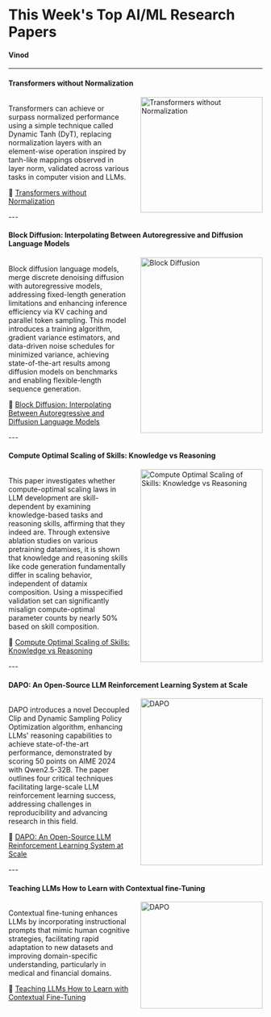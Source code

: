 
# This Week's Top AI/ML Research Papers

#### Vinod

---
<section>
    <h4>Transformers without Normalization</h4>
    <div style="display: grid; grid-template-columns: 1fr 1fr; gap: 20px; align-items: center;">
        <div>
            <p>Transformers can achieve or surpass normalized performance using a simple technique called Dynamic Tanh (DyT), replacing normalization layers with an element-wise operation inspired by tanh-like mappings observed in layer norm, validated across various tasks in computer vision and LLMs.</p>
            <p>
                🔗 <a href="https://arxiv.org/abs/2503.10622">Transformers without Normalization</a>
            </p>
        </div>
        <div>
            <img src="Pasted image 20250325101836.png" alt="Transformers without Normalization" style="width: 100%; max-height: 400px;">
        </div>
    </div>
</section>
---
<section>
    <h4>Block Diffusion: Interpolating Between Autoregressive and Diffusion Language Models</h4>
    <div style="display: grid; grid-template-columns: 1fr 1fr; gap: 20px; align-items: center;">
        <div>
            <p>Block diffusion language models, merge discrete denoising diffusion with autoregressive models, addressing fixed-length generation limitations and enhancing inference efficiency via KV caching and parallel token sampling. This model introduces a training algorithm, gradient variance estimators, and data-driven noise schedules for minimized variance, achieving state-of-the-art results among diffusion models on benchmarks and enabling flexible-length sequence generation.</p>
            <p>
                🔗 <a href="https://arxiv.org/abs/2503.09573">Block Diffusion: Interpolating Between Autoregressive and Diffusion Language Models</a>
            </p>
        </div>
        <div>
            <img src="Pasted image 20250325104949.png" alt="Block Diffusion" style="width: 100%; max-height: 400px;">
        </div>
    </div>
</section>
---
<section>
    <h4>Compute Optimal Scaling of Skills: Knowledge vs Reasoning</h4>
    <div style="display: grid; grid-template-columns: 1fr 1fr; gap: 20px; align-items: center;">
        <div>
            <p>This paper investigates whether compute-optimal scaling laws in LLM development are skill-dependent by examining knowledge-based tasks and reasoning skills, affirming that they indeed are. Through extensive ablation studies on various pretraining datamixes, it is shown that knowledge and reasoning skills like code generation fundamentally differ in scaling behavior, independent of datamix composition. Using a misspecified validation set can significantly misalign compute-optimal parameter counts by nearly 50% based on skill composition.</p>
            <p>
                🔗 <a href="https://arxiv.org/abs/2503.10061">Compute Optimal Scaling of Skills: Knowledge vs Reasoning</a>
            </p>
        </div>
        <div>
            <img src="Pasted image 20250325105456.png" alt="Compute Optimal Scaling of Skills: Knowledge vs Reasoning" style="width: 100%; max-height: 400px;">
        </div>
    </div>
</section>
---
<section>
    <h4>DAPO: An Open-Source LLM Reinforcement Learning System at Scale</h4>
    <div style="display: grid; grid-template-columns: 1fr 1fr; gap: 20px; align-items: center;">
        <div>
            <p>DAPO introduces a novel Decoupled Clip and Dynamic Sampling Policy Optimization algorithm, enhancing LLMs' reasoning capabilities to achieve state-of-the-art performance, demonstrated by scoring 50 points on AIME 2024 with Qwen2.5-32B. The paper outlines four critical techniques facilitating large-scale LLM reinforcement learning success, addressing challenges in reproducibility and advancing research in this field.</p>
            <p>
                🔗 <a href="https://arxiv.org/abs/2503.14476">DAPO: An Open-Source LLM Reinforcement Learning System at Scale</a>
            </p>
        </div>
        <div>
            <img src="Pasted image 20250325110016.png" alt="DAPO" style="width: 100%; max-height: 400px;">
        </div>
    </div>
</section>
---
<section>
    <h4>Teaching LLMs How to Learn with Contextual fine-Tuning</h4>
    <div style="display: grid; grid-template-columns: 1fr 1fr; gap: 20px; align-items: center;">
        <div>
            <p>Contextual fine-tuning enhances LLMs by incorporating instructional prompts that mimic human cognitive strategies, facilitating rapid adaptation to new datasets and improving domain-specific understanding, particularly in medical and financial domains.</p>
            <p>
                🔗 <a href="https://arxiv.org/abs/2503.09032">Teaching LLMs How to Learn with Contextual Fine-Tuning</a>
            </p>
        </div>
        <div>
            <img src="Pasted image 20250325110016.png" alt="DAPO" style="width: 100%; max-height: 400px;">
        </div>
    </div>
</section>



